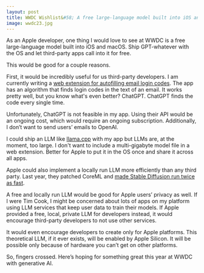 ```yaml
---
layout: post
title: WWDC Wishlist&#58; A free large-language model built into iOS and macOS
image: wwdc23.jpg
---
```


As an Apple developer, one thing I would love to see at WWDC is a free large-language model built into iOS and macOS. Ship GPT-whatever with the OS and let third-party apps call into it for free. 

This would be good for a couple reasons. 

First, it would be incredibly useful for us third-party developers. I am currently writing a [web extension for autofilling email login codes](https://www.nazariosoftware.com/2023/04/14/log-in-seamlessly-with-autofill-email-codes.html). The app has an algorithm that finds login codes in the text of an email. It works pretty well, but you know what's even better? ChatGPT. ChatGPT finds the code every single time.

Unfortunately, ChatGPT is not feasible in my app. Using their API would be an ongoing cost, which would require an ongoing subscription. Additionally, I don’t want to send users’ emails to OpenAI.

I could ship an LLM like [llama.cpp](https://github.com/ggerganov/llama.cpp) with my app but LLMs are, at the moment, too large. I don't want to include a multi-gigabyte model file in a web extension. Better for Apple to put it in the OS once and share it across all apps. 

Apple could also implement a locally run LLM more efficiently than any third party. Last year, they patched CoreML and [made Stable Diffusion run twice as fast](https://arstechnica.com/information-technology/2022/12/apple-slices-its-ai-image-synthesis-times-in-half-with-new-stable-diffusion-fix/).

A free and locally run LLM would be good for Apple users’ privacy as well. If I were Tim Cook, I might be concerned about lots of apps on my platform using LLM services that keep user data to train their models. If Apple provided a free, local, private LLM for developers instead, it would encourage third-party developers to not use other services.

It would even encourage developers to create only for Apple platforms. This theoretical LLM, if it ever exists, will be enabled by Apple Silicon. It will be possible only because of hardware you can’t get on other platforms. 

So, fingers crossed. Here’s hoping for something great this year at WWDC with generative AI. 
